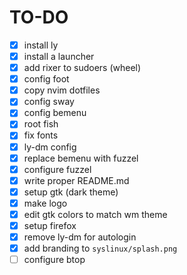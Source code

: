 # TO-DO
- [x] install ly
- [x] install a launcher
- [x] add rixer to sudoers (wheel)
- [x] config foot
- [x] copy nvim dotfiles
- [x] config sway
- [x] config bemenu
- [x] root fish
- [x] fix fonts
- [x] ly-dm config
- [x] replace bemenu with fuzzel
- [x] configure fuzzel
- [x] write proper README.md
- [x] setup gtk (dark theme)
- [x] make logo
- [x] edit gtk colors to match wm theme
- [x] setup firefox
- [x] remove ly-dm for autologin
- [x] add branding to `syslinux/splash.png`
- [ ] configure btop
